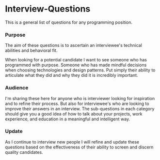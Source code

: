 # Interview-Questions

This is a general list of questions for any programming position. 

### Purpose
The aim of these questions is to ascertain an interviewee's technical abilities and behavioral fit.

When looking for a potential candidate I want to see someone who has programmed with purpose. Someone who has made mindful decisions when choosing technologies and design patterns. Put simply their ability to articulate what they did and why they did it is incredibly important. 

### Audience 
I'm sharing these here for anyone who is interviewer looking for inspiration and to refine their process. 
But also for interviewee's who are looking to improve their answers in an interview. The sub-questions in each category should give you a good idea of how to talk about your projects, work experience, and education in a meaningful and intelligent way.

### Update
As I continue to interview new people I will refine and update these questions based on the effectiveness of their ability to screen and discern quality candidates.
